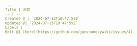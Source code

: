 ```yaml
---
Title | 浴盆
-- | --
Created @ | `2024-07-13T10:47:59Z`
Updated @| `2024-07-13T10:47:59Z`
Labels | ``
Edit @| [here](https://github.com/junxnone/ywiki/issues/4)

---
```


